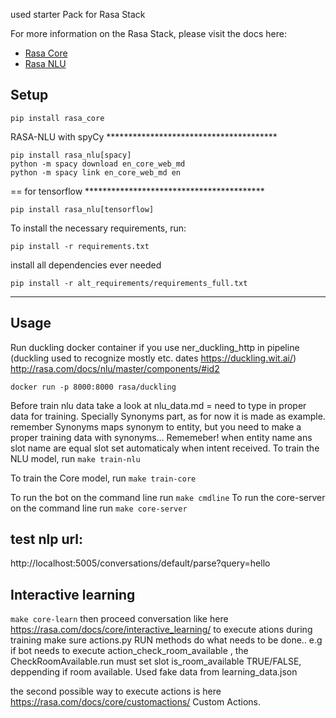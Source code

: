 used starter Pack for Rasa Stack

For more information on the Rasa Stack, please visit the docs here:
- [Rasa Core](https://core.rasa.com/)
- [Rasa NLU](https://nlu.rasa.com/)

## Setup
```
pip install rasa_core
```


RASA-NLU with spyCy ***************************************
```
pip install rasa_nlu[spacy]
python -m spacy download en_core_web_md
python -m spacy link en_core_web_md en
```

   == for tensorflow *****************************************
```
pip install rasa_nlu[tensorflow]
```
To install the necessary requirements, run:

```
pip install -r requirements.txt
```
install all dependencies ever needed
```
pip install -r alt_requirements/requirements_full.txt
```
*****************************************************************

## Usage

Run duckling docker container if you use ner_duckling_http in pipeline (duckling used to recognize mostly etc. dates https://duckling.wit.ai/)
http://rasa.com/docs/nlu/master/components/#id2

```
docker run -p 8000:8000 rasa/duckling
```


Before train nlu data take a look at nlu_data.md = need to type in proper data for training.
 Specially Synonyms part, as for now it is made as example.
 remember Synonyms maps synonym to entity, but you need to make a proper training data with synonyms...
Rememeber! when entity name ans slot name are equal slot set automaticaly when intent received.
To train the NLU model, run ``make train-nlu``

To train the Core model, run ``make train-core``

To run the bot on the command line run ``make cmdline``
To run the core-server on the command line run ``make core-server``
## test nlp url:
http://localhost:5005/conversations/default/parse?query=hello

## Interactive learning
 ``make core-learn``
 then proceed conversation like here https://rasa.com/docs/core/interactive_learning/
 to execute ations during training make sure actions.py RUN methods do what needs to be done..
 e.g  if bot needs to execute action_check_room_available ,
 the CheckRoomAvailable.run must set slot is_room_available TRUE/FALSE, deppending if room available.
 Used fake data from learning_data.json

the second possible way to execute actions is here
https://rasa.com/docs/core/customactions/ Custom Actions.
